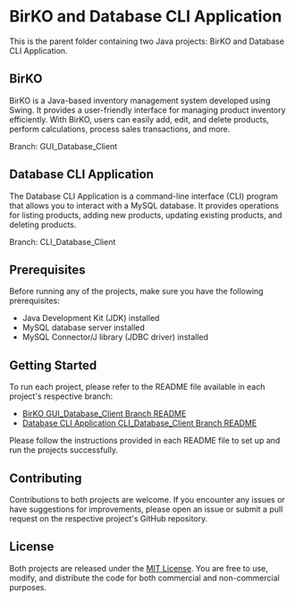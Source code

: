 # BirKO and Database CLI Application

This is the parent folder containing two Java projects: BirKO and Database CLI Application.

## BirKO

BirKO is a Java-based inventory management system developed using Swing. It provides a user-friendly interface for managing product inventory efficiently. With BirKO, users can easily add, edit, and delete products, perform calculations, process sales transactions, and more.

Branch: GUI_Database_Client

## Database CLI Application

The Database CLI Application is a command-line interface (CLI) program that allows you to interact with a MySQL database. It provides operations for listing products, adding new products, updating existing products, and deleting products.

Branch: CLI_Database_Client

## Prerequisites

Before running any of the projects, make sure you have the following prerequisites:

- Java Development Kit (JDK) installed
- MySQL database server installed
- MySQL Connector/J library (JDBC driver) installed

## Getting Started

To run each project, please refer to the README file available in each project's respective branch:

- [BirKO GUI_Database_Client Branch README](./BirKO/GUI_Database_Client/README.md)
- [Database CLI Application CLI_Database_Client Branch README](./Database_CLI_Application/CLI_Database_Client/README.md)

Please follow the instructions provided in each README file to set up and run the projects successfully.

## Contributing

Contributions to both projects are welcome. If you encounter any issues or have suggestions for improvements, please open an issue or submit a pull request on the respective project's GitHub repository.

## License

Both projects are released under the [MIT License](LICENSE). You are free to use, modify, and distribute the code for both commercial and non-commercial purposes.

